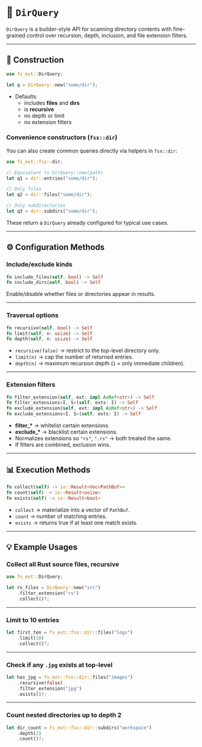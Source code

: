 # 📂 `DirQuery`

`DirQuery` is a builder-style API for scanning directory contents with fine-grained control over recursion, depth, inclusion, and file extension filters.

---

## 🔨 Construction

```rust
use fs_ext::DirQuery;

let q = DirQuery::new("some/dir");
```

- Defaults:
  - includes **files** and **dirs**
  - is **recursive**
  - no depth or limit
  - no extension filters

### Convenience constructors (`fsx::dir`)

You can also create common queries directly via helpers in `fsx::dir`:

```rust
use fs_ext::fsx::dir;

// Equivalent to DirQuery::new(path)
let q1 = dir::entries("some/dir");

// Only files
let q2 = dir::files("some/dir");

// Only subdirectories
let q3 = dir::subdirs("some/dir");
```

These return a `DirQuery` already configured for typical use cases.

---

## ⚙️ Configuration Methods

### Include/exclude kinds

```rust
fn include_files(self, bool) -> Self
fn include_dirs(self, bool) -> Self
```

Enable/disable whether files or directories appear in results.

---

### Traversal options

```rust
fn recursive(self, bool) -> Self
fn limit(self, n: usize) -> Self
fn depth(self, n: usize) -> Self
```

- `recursive(false)` → restrict to the top-level directory only.
- `limit(n)` → cap the number of returned entries.
- `depth(n)` → maximum recursion depth (`1` = only immediate children).

---

### Extension filters

```rust
fn filter_extension(self, ext: impl AsRef<str>) -> Self
fn filter_extensions<I, S>(self, exts: I) -> Self
fn exclude_extension(self, ext: impl AsRef<str>) -> Self
fn exclude_extensions<I, S>(self, exts: I) -> Self
```

- **filter\_\*** → whitelist certain extensions.
- **exclude\_\*** → blacklist certain extensions.
- Normalizes extensions so `"rs"`, `".rs"` → both treated the same.
- If filters are combined, exclusion wins.

---

## 📊 Execution Methods

```rust
fn collect(self) -> io::Result<Vec<PathBuf>>
fn count(self) -> io::Result<usize>
fn exists(self) -> io::Result<bool>
```

- `collect` → materialize into a vector of `PathBuf`.
- `count` → number of matching entries.
- `exists` → returns true if at least one match exists.

---

## 💡 Example Usages

### Collect all Rust source files, recursive

```rust
use fs_ext::DirQuery;

let rs_files = DirQuery::new("src")
    .filter_extension("rs")
    .collect()?;
```

---

### Limit to 10 entries

```rust
let first_ten = fs_ext::fsx::dir::files("logs")
    .limit(10)
    .collect()?;
```

---

### Check if any `.jpg` exists at top-level

```rust
let has_jpg = fs_ext::fsx::dir::files("images")
    .recursive(false)
    .filter_extension("jpg")
    .exists()?;
```

---

### Count nested directories up to depth 2

```rust
let dir_count = fs_ext::fsx::dir::subdirs("workspace")
    .depth(2)
    .count()?;
```
